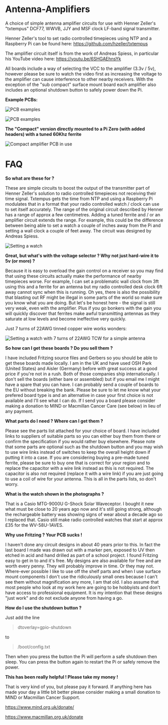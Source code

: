 # Antenna-Amplifiers
A choice of simple antenna amplifier circuits for use with Henner Zeller's "txtempus" DCF77, WWVB, JJY and MSF clock LF-band signal transmitter.

Henner Zeller's tool to set radio controlled timepieces using NTP and a Raspberry Pi can be found here:
https://github.com/hzeller/txtempus

The amplifier circuit itself is from the work of Andreas Spiess, in particular his YouTube video here:
https://youtu.be/6SHGAEhnsYk

All boards include a way of selecting the VCC to the amplifier (3.3v / 5v), however please be sure to watch the video first as increasing the voltage to the amplifier can cause interference to other nearby receivers. With the exception of the "sub compact" surface mount board each amplifier also includes an optional shutdown button to safely power down the Pi.

**Example PCBs:**

![PCB examples](https://github.com/GOTO-GOSUB/Antenna-Amplifiers/blob/a565473eafd16990c48fda6feb0ad8221f1f548c/Amplifier%20Images/Amplifier%20and%20Compact.jpg)

![PCB examples](https://github.com/GOTO-GOSUB/Antenna-Amplifiers/blob/bc6ef2cd6c2dc795e1626ea5f89cc4b4c28771ef/Amplifier%20Images/Pi%20Zero%20HAT,%20compact,%20sub%20compact%20SMT.jpg)

**The "Compact" version directly mounted to a Pi Zero (with added headers) with a tuned 60Khz ferrite**

![Compact amplifier PCB in use](https://github.com/GOTO-GOSUB/Antenna-Amplifiers/blob/2c20f4bca110fa08fe32f662a68d8b8b71eef103/Amplifier%20Images/Compact%20Amplifier%20Direct%20Pi%20Mount.jpg)

# FAQ
**So what are these for ?**

These are simple circuits to boost the output of the transmitter part of Henner Zeller's solution to radio controlled timepieces not receiving their time signal. Txtempus gets the time from NTP and using a Raspberry Pi modulates that in a format that your radio controlled watch / clock can use to set itself accurately. The range of the original circuit described by Henner has a range of approx a few centimetres. Adding a tuned ferrite and / or an amplifier circuit extends the range. For example, this could be the difference between being able to set a watch a couple of inches away from the Pi and setting a wall clock a couple of feet away. The circuit was designed by Andreas Spiess.

![Setting a watch](https://github.com/GOTO-GOSUB/Antenna-Amplifiers/blob/a877eaa5c8f308b4535af3daff0da98b6ea18988/Amplifier%20Images/Setting%20a%20watch%20at%20close%20proximity.jpg)

**Great, but what's with the voltage selector ? Why not just hard-wire it to 5v (or more) ?**

Because it is easy to overload the gain control on a receiver so you may find that using these circuits actually make the performance of nearby timepieces worse. For example, I can set a problematic wall clock from 3ft using this and a ferrite for an antenna but my radio controlled desk clock 6ft away cannot sync when this is running. Oh yes, there is also the possibility that blasting out RF might be illegal in some parts of the world so make sure you know what you are doing. But let's be honest here - the signal is still very weak, even with the amplifier. Plus if you go bonkers with the gain you will quickly discover that ferrites make awful transmitting antennas as they saturate at low levels and become ineffective very quickly.

Just 7 turns of 22AWG tinned copper wire works wonders:

![Setting a watch with 7 turns of 22AWG TCW for a simple antenna](https://github.com/GOTO-GOSUB/Antenna-Amplifiers/blob/f041ddb4def2a57d2a17181c06081b72f2764d4b/Amplifier%20Images/Setting%20watch%20with%207%20turns%20of%2022AWG%20TCW.jpg)

**So how can I get these boards ? Do you sell them ?**

I have included Fritzing source files and Gerbers so you should be able to get these boards made locally. I am in the UK and have used OSH Park (United States) and Aisler (Germany) before with great success at a good price if you're not in a rush. Both of those companies ship internationally. I don't sell the boards (either bare or assembled) but if you email me I might have a spare that you can have. I can probably send a couple of boards to the EU without breaking the bank. Please be sure to let me know what your prefered board type is and an alternative in case your first choice is not available and I'll see what I can do. If I send you a board please consider making a donation to MIND or Macmillan Cancer Care (see below) in lieu of any payment.

**What parts do I need ? Where can I get them ?**

Please see the parts list attached for your choice of board. I have included links to suppliers of suitable parts so you can either buy them from there or confirm the specification if you would rather buy elsewhere. Please note that some parts are optional such as the shutdown button and you may wish to use wire links instead of switches to keep the overall height down if putting it into a case. If you are considering buying a pre-made tuned ferrite, please be sure to buy one that is correct for your region and to replace the capacitor with a wire link instead as this is not required. The capacitor is also not required (replace it with a wire link) if you are just going to use a coil of wire for your antenna. This is all in the parts lists, so don't worry.

**What is the watch shown in the photographs ?**

That is a Casio MTG-9000U G-Shock Solar Waveceptor. I bought it new what must be close to 20 years ago now and it's still going strong, although the rechargeable battery was showing signs of wear about a decade ago so I replaced that. Casio still make radio controlled watches that start at approx £35 for the WV-58U-1AVES.

**Why use Fritzing ? Your PCB sucks !**

I haven't done any circuit designs in about 40 years prior to this. In fact the last board I made was drawn out with a marker pen, exposed to UV then etched in acid and hand drilled as part of a school project. I found Fritzing easy to get in to and it's free. My designs are also available for free and are worth every penny. They will probably improve in time. Or they may not. Where-ever possible I like to use off the shelf parts and when I use surface mount components I don't use the ridiculously small ones because I can't see them without magnification any more, I am that old. I also assume that most people who look at my work here are going to be hobbyists and don't have access to professional equipment. It is my intention that these designs "just work" and do not exclude anyone from having a go.

**How do I use the shutdown button ?**

Just add the line

> dtoverlay=gpio-shutdown

to 

> /boot/config.txt

Then when you press the button the Pi will perform a safe shutdown then sleep. You can press the button again to restart the Pi or safely remove the power.

**This has been really helpful ! Please take my money !**

That is very kind of you, but please pay it forward. If anything here has made your day a little bit better please consider making a small donation to MIND or Macmillan Cancer Support.

https://www.mind.org.uk/donate/

https://www.macmillan.org.uk/donate

